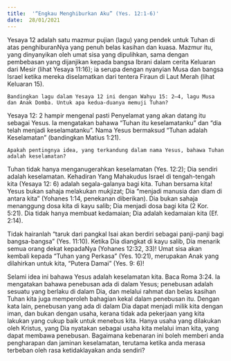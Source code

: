 ```yaml
---
title:  '“Engkau Menghiburkan Aku” (Yes. 12:1-6)'
date:  28/01/2021
---
```


Yesaya 12 adalah satu  mazmur pujian (lagu) yang pendek untuk Tuhan di atas penghiburanNya yang penuh belas kasihan dan kuasa. Mazmur itu, yang dinyanyikan oleh umat sisa yang dipulihkan, sama dengan pembebasan yang dijanjikan kepada bangsa Ibrani dalam cerita Keluaran dari Mesir (lihat Yesaya 11:16); ia serupa dengan nyanyian Musa dan bangsa Israel ketika mereka diselamatkan dari tentera Firaun di Laut Merah (lihat Keluaran 15).

`Bandingkan lagu dalam Yesaya 12 ini dengan Wahyu 15: 2–4, lagu Musa dan Anak Domba. Untuk apa kedua-duanya memuji Tuhan?`

Yesaya 12: 2 hampir mengenal pasti Penyelamat yang akan datang itu sebagai Yesus. Ia mengatakan bahawa “Tuhan itu keselamatanku” dan “dia telah menjadi keselamatanku”. Nama Yesus bermaksud “Tuhan adalah Keselamatan” (bandingkan Matius 1:21).

`Apakah pentingnya idea, yang terkandung dalam nama Yesus, bahawa Tuhan adalah keselamatan?`

Tuhan tidak hanya menganugerahkan keselamatan (Yes. 12:2); Dia sendiri adalah keselamatan. Kehadiran Yang Mahakudus Israel di tengah-tengah kita (Yesaya 12: 6) adalah segala-galanya bagi kita. Tuhan bersama kita! Yesus bukan sahaja melakukan mukjizat; Dia “menjadi manusia dan diam di antara kita” (Yohanes 1:14, penekanan diberikan). Dia bukan sahaja menanggung dosa kita di kayu salib; Dia menjadi dosa bagi kita (2 Kor. 5:21). Dia tidak hanya membuat kedamaian; Dia adalah kedamaian kita (Ef. 2:14).

Tidak hairanlah “taruk dari pangkal Isai akan berdiri sebagai panji-panji bagi bangsa-bangsa” (Yes. 11:10). Ketika Dia diangkat di kayu salib, Dia menarik semua orang dekat kepadaNya (Yohanes 12:32, 33)! Umat sisa akan kembali kepada “Tuhan yang Perkasa” (Yes. 10:21), merupakan Anak yang dilahirkan untuk kita, “Putera Damai” (Yes. 9: 6)!

Selami idea ini bahawa Yesus adalah keselamatan kita. Baca Roma 3:24. Ia mengatakan bahawa penebusan ada di dalam Yesus; penebusan adalah sesuatu yang berlaku di dalam Dia, dan melalui rahmat dan belas kasihan Tuhan kita juga memperoleh bahagian kekal dalam penebusan itu. Dengan kata lain, penebusan yang ada di dalam Dia dapat menjadi milik kita dengan iman, dan bukan dengan usaha, kerana tidak ada pekerjaan yang kita lakukan yang cukup baik untuk menebus kita. Hanya usaha yang dilakukan oleh Kristus, yang Dia nyatakan sebagai usaha kita melalui iman kita, yang dapat membawa penebusan. Bagaimana kebenaran ini boleh memberi anda pengharapan dan jaminan keselamatan, terutama ketika anda merasa terbeban oleh rasa ketidaklayakan anda sendiri?
